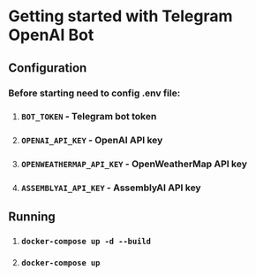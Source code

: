 # Getting started with Telegram OpenAI Bot

## Configuration

### Before starting need to config .env file:
1) ### `BOT_TOKEN` - Telegram bot token
2) ### `OPENAI_API_KEY` - OpenAI API key
3) ### `OPENWEATHERMAP_API_KEY` - OpenWeatherMap API key
4) ### `ASSEMBLYAI_API_KEY` - AssemblyAI API key

## Running

1) ### `docker-compose up -d --build`
2) ### `docker-compose up`